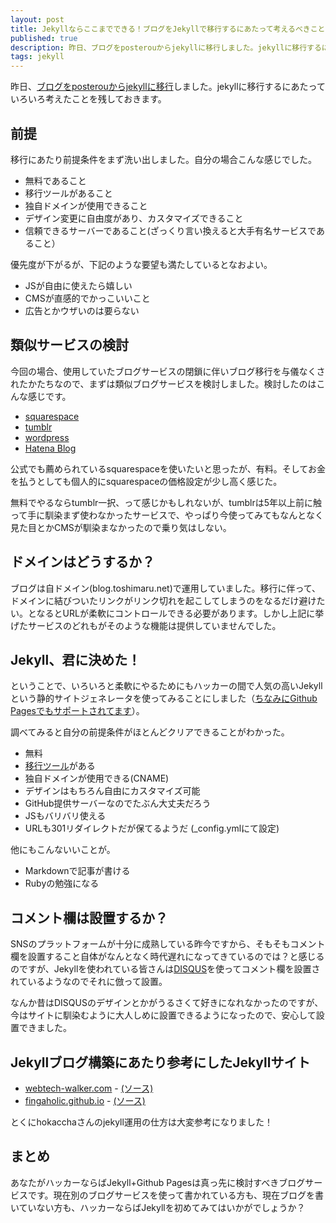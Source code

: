 ```yaml
---
layout: post
title: Jekyllならここまでできる！ブログをJekyllで移行するにあたって考えるべきこと
published: true
description: 昨日、ブログをposterouからjekyllに移行しました。jekyllに移行するにあたっていろいろ考えたことを残しておきます。
tags: jekyll
---
```


昨日、[ブログをposterouからjekyllに移行](http://blog.toshimaru.net/posterous-to-jekyll/)しました。jekyllに移行するにあたっていろいろ考えたことを残しておきます。

## 前提

移行にあたり前提条件をまず洗い出しました。自分の場合こんな感じでした。

* 無料であること
* 移行ツールがあること
* 独自ドメインが使用できること
* デザイン変更に自由度があり、カスタマイズできること
* 信頼できるサーバーであること(ざっくり言い換えると大手有名サービスであること）

優先度が下がるが、下記のような要望も満たしているとなおよい。

* JSが自由に使えたら嬉しい
* CMSが直感的でかっこいいこと
* 広告とかウザいのは要らない

## 類似サービスの検討

今回の場合、使用していたブログサービスの閉鎖に伴いブログ移行を与儀なくされたかたちなので、まずは類似ブログサービスを検討しました。検討したのはこんな感じです。

* [squarespace](http://www.squarespace.com/)
* [tumblr](http://www.tumblr.com/)
* [wordpress](http://wordpress.com/)
* [Hatena Blog](http://hatenablog.com/)

公式でも薦められているsquarespaceを使いたいと思ったが、有料。そしてお金を払うとしても個人的にsquarespaceの価格設定が少し高く感じた。

無料でやるならtumblr一択、って感じかもしれないが、tumblrは5年以上前に触って手に馴染まず使わなかったサービスで、やっぱり今使ってみてもなんとなく見た目とかCMSが馴染まなかったので乗り気はしない。

## ドメインはどうするか？

ブログは自ドメイン(blog.toshimaru.net)で運用していました。移行に伴って、ドメインに結びついたリンクがリンク切れを起こしてしまうのをなるだけ避けたい。となるとURLが柔軟にコントロールできる必要があります。しかし上記に挙げたサービスのどれもがそのような機能は提供していませんでした。

## Jekyll、君に決めた！

ということで、いろいろと柔軟にやるためにもハッカーの間で人気の高いJekyllという静的サイトジェネレータを使ってみることにしました（[ちなみにGithub Pagesでもサポートされてます](https://help.github.com/articles/using-jekyll-with-pages)）。

調べてみると自分の前提条件がほとんどクリアできることがわかった。

* 無料
* [移行ツール](https://github.com/mojombo/jekyll/wiki/blog-migrations#posterous)がある
* 独自ドメインが使用できる(CNAME)
* デザインはもちろん自由にカスタマイズ可能
* GitHub提供サーバーなのでたぶん大丈夫だろう
* JSもバリバリ使える
* URLも301リダイレクトだが保てるようだ (_config.ymlにて設定)

他にもこんないいことが。

* Markdownで記事が書ける
* Rubyの勉強になる

## コメント欄は設置するか？

SNSのプラットフォームが十分に成熟している昨今ですから、そもそもコメント欄を設置すること自体がなんとなく時代遅れになってきているのでは？と感じるのですが、Jekyllを使われている皆さんは[DISQUS](http://disqus.com/)を使ってコメント欄を設置されているようなのでそれに倣って設置。

なんか昔はDISQUSのデザインとかがうるさくて好きになれなかったのですが、今はサイトに馴染むように大人しめに設置できるようになったので、安心して設置できました。

## Jekyllブログ構築にあたり参考にしたJekyllサイト

* [webtech-walker.com](http://webtech-walker.com/) - [(ソース)](https://github.com/hokaccha/webtech-walker)
* [fingaholic.github.io](http://fingaholic.github.io/) - [(ソース)](https://github.com/FiNGAHOLiC/fingaholic.github.com)

とくにhokacchaさんのjekyll運用の仕方は大変参考になりました！

## まとめ

あなたがハッカーならばJekyll+Github Pagesは真っ先に検討すべきブログサービスです。現在別のブログサービスを使って書かれている方も、現在ブログを書いていない方も、ハッカーならばJekyllを初めてみてはいかがでしょうか？
